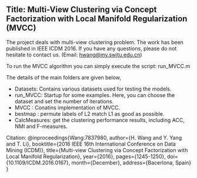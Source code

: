 Title: Multi-View Clustering via Concept Factorization with Local Manifold Regularization (MVCC)
--------------------------------------------------------------

The project deals with multi-view clustering problem. The work has been published in IEEE ICDM 2016. If you have any questions, please do not hesitate to contact us. (Email: hwang@my.swjtu.edu.cn)

To run the MVCC algorithm you can simply execute the script: run_MVCC.m

The details of the main folders are given below,
- Datasets: Contains various datasets used for testing the models.
- run_MVCC: Startup for some examples. Here, you can choose the dataset and set the number of iterations.
- MVCC    : Conatins implementation of MVCC.
- bestmap : permute labels of L2 match L1 as good as possible.
- CalcMeasures: get the clustering performance results, including ACC, NMI and F-measures.

Citation:
@inproceedings{Wang:7837980,
author={H. Wang and Y. Yang and T. Li},
booktitle={2016 IEEE 16th International Conference on Data Mining (ICDM)},
title={Multi-view Clustering via Concept Factorization with Local Manifold Regularization},
year={2016},
pages={1245-1250},
doi={10.1109/ICDM.2016.0167},
month={December},
address={Bacerlona, Spain}
}
